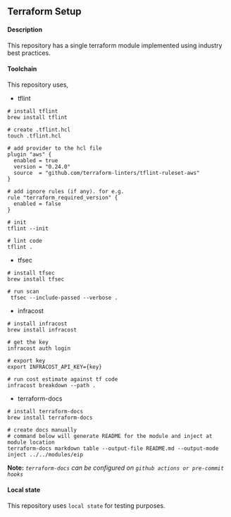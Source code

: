 ## Terraform Setup

#### Description

This repository has a single terraform module implemented using industry best practices.

#### Toolchain

This repository uses,

- tflint

```
# install tflint
brew install tflint

# create .tflint.hcl
touch .tflint.hcl

# add provider to the hcl file
plugin "aws" {
  enabled = true
  version = "0.24.0"
  source  = "github.com/terraform-linters/tflint-ruleset-aws"
}

# add ignore rules (if any). for e.g.
rule "terraform_required_version" {
  enabled = false
}

# init
tflint --init

# lint code
tflint .
```

- tfsec

```
# install tfsec
brew install tfsec

# run scan
 tfsec --include-passed --verbose .
```

- infracost

```
# install infracost
brew install infracost

# get the key
infracost auth login

# export key
export INFRACOST_API_KEY={key}

# run cost estimate against tf code
infracost breakdown --path .
```

- terraform-docs

```
# install terraform-docs
brew install terraform-docs

# create docs manually
# command below will generate README for the module and inject at module location
terraform-docs markdown table --output-file README.md --output-mode inject ../../modules/eip
```

**Note:** _`terraform-docs` can be configured on `github actions or pre-commit hooks`_

#### Local state

This repository uses `local state` for testing purposes.
